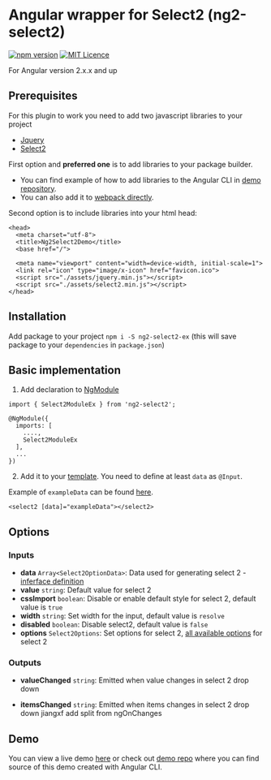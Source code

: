 # Angular wrapper for Select2 (ng2-select2)

[![npm version](https://badge.fury.io/js/ng2-select2.svg)](https://badge.fury.io/js/ng2-select2) [![MIT Licence](https://badges.frapsoft.com/os/mit/mit.svg?v=103)](https://opensource.org/licenses/mit-license.php)

For Angular version 2.x.x and up


## Prerequisites

For this plugin to work you need to add two javascript libraries to your project
- [Jquery](https://jquery.com/download/)
- [Select2](https://select2.github.io/)

First option and **preferred one** is to add libraries to your package builder.
- You can find example of how to add libraries to the Angular CLI in [demo repository](https://github.com/NejcZdovc/ng2-select2-demo/blob/master/angular-cli.json#L24-L25). 
- You can also add it to [webpack directly](https://stackoverflow.com/questions/28969861/managing-jquery-plugin-dependency-in-webpack#answer-2898947). 

Second option is to include libraries into your html head:

```
<head>
  <meta charset="utf-8">
  <title>Ng2Select2Demo</title>
  <base href="/">

  <meta name="viewport" content="width=device-width, initial-scale=1">
  <link rel="icon" type="image/x-icon" href="favicon.ico">
  <script src="./assets/jquery.min.js"></script>		
  <script src="./assets/select2.min.js"></script>
</head>
```

## Installation

Add package to your project `npm i -S ng2-select2-ex` (this will save package to your `dependencies` in `package.json`)


## Basic implementation

1) Add declaration to [NgModule](https://github.com/NejcZdovc/ng2-select2-demo/blob/master/src/app/app.module.ts#L35)
```
import { Select2ModuleEx } from 'ng2-select2';

@NgModule({
  imports: [
    ....,
    Select2ModuleEx
  ],
  ...
})
```

2) Add it to your [template](https://github.com/NejcZdovc/ng2-select2-demo/blob/master/src/app/demos/basic/basic.component.html#L3). You need to define at least `data` as `@Input`.

Example of `exampleData` can be found [here](https://github.com/NejcZdovc/ng2-select2-demo/blob/master/src/app/demos/basic/basic.component.ts#L13).

```
<select2 [data]="exampleData"></select2>
```


## Options

### Inputs
* **data** `Array<Select2OptionData>`: Data used for generating select 2 - [inferface definition](https://github.com/NejcZdovc/ng2-select2/blob/master/lib/ng2-select2.interface.ts#L1)
* **value** `string`: Default value for select 2
* **cssImport** `boolean`: Disable or enable default style for select 2, default value is `true`
* **width** `string`: Set width for the input, default value is `resolve`
* **disabled** `boolean`: Disable select2, default value is `false`
* **options** `Select2Options`: Set options for select 2, [all available options](https://github.com/DefinitelyTyped/DefinitelyTyped/blob/4869992bc079b88280b9ff91213528904109e8ae/select2/index.d.ts#L40) for select 2

### Outputs
* **valueChanged** `string`: Emitted when value changes in select 2 drop down 

* **itemsChanged** `string`: Emitted when items changes in select 2 drop down jiangxf add split from ngOnChanges


## Demo

You can view a live demo [here](https://nejczdovc.github.io/ng2-select2-demo) or check out [demo repo](https://github.com/NejcZdovc/ng2-select2-demo/) where you can find source of this demo created with Angular CLI.
